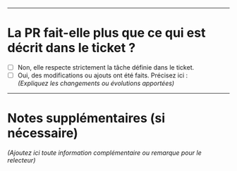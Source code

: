 
---

# La PR fait-elle plus que ce qui est décrit dans le ticket ?

- [ ] Non, elle respecte strictement la tâche définie dans le ticket.
- [ ] Oui, des modifications ou ajouts ont été faits. Précisez ici :  
  *(Expliquez les changements ou évolutions apportées)*

---

# Notes supplémentaires (si nécessaire)

*(Ajoutez ici toute information complémentaire ou remarque pour le relecteur)*
